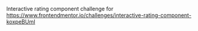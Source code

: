 Interactive rating component challenge for https://www.frontendmentor.io/challenges/interactive-rating-component-koxpeBUmI

